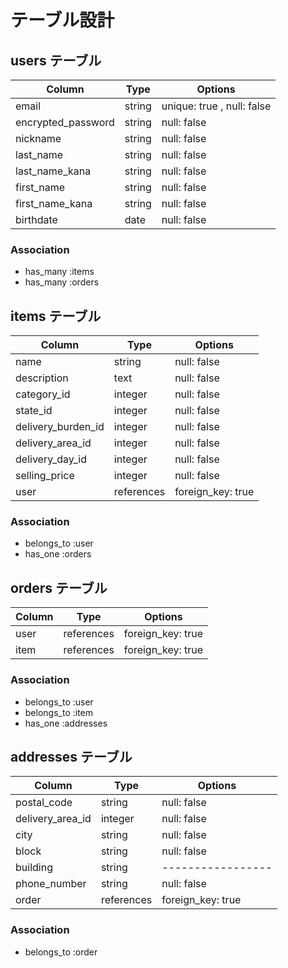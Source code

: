 # テーブル設計

## users テーブル

| Column             | Type   | Options                     |
| ------------------ | ------ | --------------------------- |
| email              | string | unique: true , null: false  |
| encrypted_password | string | null: false                 |
| nickname           | string | null: false                 |
| last_name          | string | null: false                 |
| last_name_kana     | string | null: false                 |
| first_name         | string | null: false                 |
| first_name_kana    | string | null: false                 |
| birthdate          | date   | null: false                 |

### Association

- has_many :items
- has_many :orders

## items テーブル 
<!-- 商品の情報 -->

| Column             | Type          | Options           |
| ------------------ | ------------- | ----------------- |
| name               | string        | null: false       |
| description        | text          | null: false       |
| category_id        | integer       | null: false       |
| state_id           | integer       | null: false       |
| delivery_burden_id | integer       | null: false       |
| delivery_area_id   | integer       | null: false       |
| delivery_day_id    | integer       | null: false       |
| selling_price      | integer       | null: false       |
| user               | references    | foreign_key: true |

### Association

- belongs_to :user
- has_one :orders

## orders テーブル
<!-- 購入記録 -->

| Column    | Type       | Options           |
| --------- | ---------- | ----------------- |
| user      | references | foreign_key: true |
| item      | references | foreign_key: true |

### Association

- belongs_to :user
- belongs_to :item
- has_one :addresses

## addresses テーブル
<!-- 配送先情報 -->

| Column           | Type       | Options           |
| ---------------- | ---------- | ----------------- |
| postal_code      | string     | null: false       |
| delivery_area_id | integer    | null: false       |
| city             | string     | null: false       |
| block            | string     | null: false       |
| building         | string     | ----------------- |
| phone_number     | string     | null: false       |
| order            | references | foreign_key: true |


### Association

- belongs_to :order